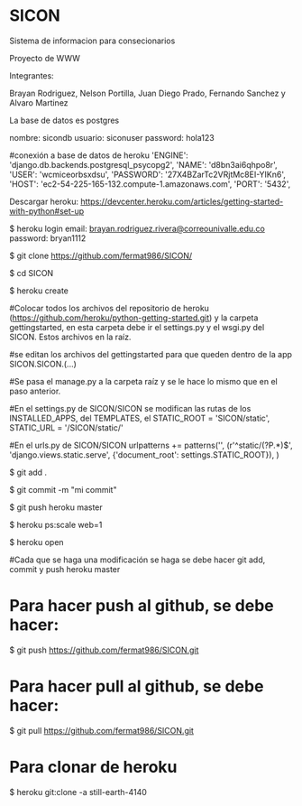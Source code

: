 # SICON

Sistema de informacion para consecionarios 

Proyecto de WWW

Integrantes:

Brayan Rodriguez, Nelson Portilla, Juan Diego Prado, Fernando Sanchez y Alvaro Martinez

La base de datos es postgres

nombre: sicondb
usuario: siconuser
password: hola123

#conexión a base de datos de heroku
'ENGINE': 'django.db.backends.postgresql_psycopg2',
'NAME': 'd8bn3ai6qhpo8r',
'USER': 'wcmiceorbsxdsu',
'PASSWORD': '27X4BZarTc2VRjtMc8EI-YIKn6',
'HOST': 'ec2-54-225-165-132.compute-1.amazonaws.com',
'PORT': '5432',

Descargar heroku: https://devcenter.heroku.com/articles/getting-started-with-python#set-up

$ heroku login 
email: brayan.rodriguez.rivera@correounivalle.edu.co
password: bryan1112


$ git clone https://github.com/fermat986/SICON/

$ cd SICON

$ heroku create 

#Colocar todos los archivos del repositorio de heroku (https://github.com/heroku/python-getting-started.git) y la carpeta gettingstarted, en esta carpeta debe ir el settings.py y el wsgi.py del SICON. Estos archivos en la raíz.

#se editan los archivos del gettingstarted para que queden dentro de la app SICON.SICON.(...)

#Se pasa el manage.py a la carpeta raíz y se le hace lo mismo que en el paso anterior.

#En el settings.py de SICON/SICON se modifican las rutas de los INSTALLED_APPS, del TEMPLATES, el STATIC_ROOT = 'SICON/static', STATIC_URL = '/SICON/static/'

#En el urls.py de SICON/SICON 
urlpatterns += patterns('',
        (r'^static/(?P<path>.*)$', 'django.views.static.serve', {'document_root': settings.STATIC_ROOT}),
    )

$ git add .

$ git commit -m "mi commit"

$ git push heroku master

$ heroku ps:scale web=1

$ heroku open

#Cada que se haga una modificación se haga se debe hacer git add, commit y push heroku master

# Para hacer push al github, se debe hacer:
$ git push https://github.com/fermat986/SICON.git  

# Para hacer pull al github, se debe hacer:
$ git pull https://github.com/fermat986/SICON.git  

# Para clonar de heroku
$ heroku git:clone -a still-earth-4140


